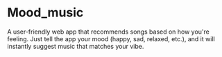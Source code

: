 # Mood_music
A user-friendly web app that recommends songs based on how you're feeling. Just tell the app your mood (happy, sad, relaxed, etc.), and it will instantly suggest music that matches your vibe.
